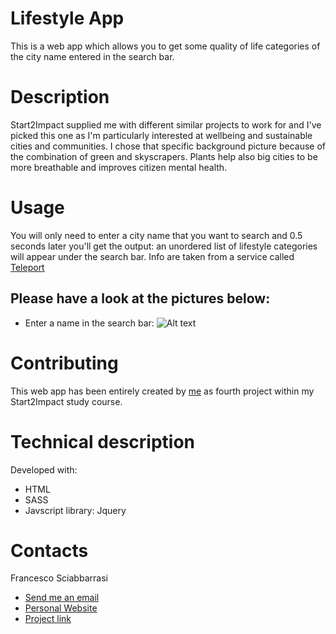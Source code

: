 # Lifestyle App
This is a web app which allows you to get some quality of life categories of the city name entered in the search bar.

# Description
Start2Impact supplied me with different similar projects to work for and I've picked this one as I'm particularly interested at wellbeing and sustainable cities and communities.
I chose that specific background picture because of the combination of green and skyscrapers. Plants help also big cities to be more breathable and improves citizen mental health.

# Usage
You will only need to enter a city name that you want to search and 0.5 seconds later you'll get the output: an unordered list of lifestyle categories will appear under the search bar. Info are taken from a service called [Teleport](https://teleport.org)

## Please have a look at the pictures below:
- Enter a name in the search bar:
 ![Alt text](https://file%2B.vscode-resource.vscode-cdn.net/Users/francescosciabbarrasi/Desktop/lifestyle-app.png?version%3D1676028604807)

# Contributing
This web app has been entirely created by [me](https://github.com/FrancescoSciab) as fourth project within my Start2Impact study course.

# Technical description
Developed with:
- HTML
- SASS
- Javscript library: Jquery

# Contacts
Francesco Sciabbarrasi
- [Send me an email](mailto:francesco.sciabbarrasii@gmail.com)
- [Personal Website](https://francescosciab.github.io/EN-PersonalWebsite/)
- [Project link](https://github.com/FrancescoSciab/App)